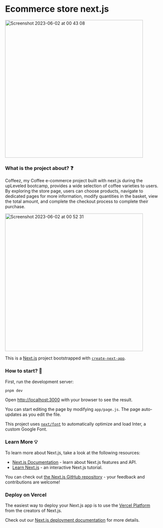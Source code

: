 # Ecommerce store next.js 

<img width="450" alt="Screenshot 2023-06-02 at 00 43 08" src="https://github.com/butterfly-123/next-ecommerce-store/assets/58802893/6bb934bd-30c9-49de-8bfc-e2668d25e37b">

### What is the project about? ❓

Coffeez, my Coffee e-commerce project built with next.js during the upLeveled bootcamp, provides a wide selection of coffee varieties to users. By exploring the store page, users can choose products, navigate to dedicated pages for more information, modify quantities in the basket, view the total amount, and complete the checkout process to complete their purchase.

<img width="450" alt="Screenshot 2023-06-02 at 00 52 31" src="https://github.com/butterfly-123/next-ecommerce-store/assets/58802893/ad4ee797-4490-4320-993d-2d9801c70a70">


This is a [Next.js](https://nextjs.org/) project bootstrapped with [`create-next-app`](https://github.com/vercel/next.js/tree/canary/packages/create-next-app).

### How to start? 🤔

First, run the development server:

```bash
pnpm dev
```

Open [http://localhost:3000](http://localhost:3000) with your browser to see the result.

You can start editing the page by modifying `app/page.js`. The page auto-updates as you edit the file.

This project uses [`next/font`](https://nextjs.org/docs/basic-features/font-optimization) to automatically optimize and load Inter, a custom Google Font.

### Learn More 💡

To learn more about Next.js, take a look at the following resources:

- [Next.js Documentation](https://nextjs.org/docs) - learn about Next.js features and API.
- [Learn Next.js](https://nextjs.org/learn) - an interactive Next.js tutorial.

You can check out [the Next.js GitHub repository](https://github.com/vercel/next.js/) - your feedback and contributions are welcome!

### Deploy on Vercel

The easiest way to deploy your Next.js app is to use the [Vercel Platform](https://vercel.com/new?utm_medium=default-template&filter=next.js&utm_source=create-next-app&utm_campaign=create-next-app-readme) from the creators of Next.js.

Check out our [Next.js deployment documentation](https://nextjs.org/docs/deployment) for more details.
